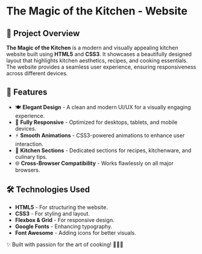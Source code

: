 # The Magic of the Kitchen - Website

## 📌 Project Overview
**The Magic of the Kitchen** is a modern and visually appealing kitchen website built using **HTML5** and **CSS3**. It showcases a beautifully designed layout that highlights kitchen aesthetics, recipes, and cooking essentials. The website provides a seamless user experience, ensuring responsiveness across different devices.

## 🎨 Features
- 🍽️ **Elegant Design** - A clean and modern UI/UX for a visually engaging experience.
- 📱 **Fully Responsive** - Optimized for desktops, tablets, and mobile devices.
- ⚡ **Smooth Animations** - CSS3-powered animations to enhance user interaction.
- 🏡 **Kitchen Sections** - Dedicated sections for recipes, kitchenware, and culinary tips.
- 🌐 **Cross-Browser Compatibility** - Works flawlessly on all major browsers.

## 🛠️ Technologies Used
- **HTML5** - For structuring the website.
- **CSS3** - For styling and layout.
- **Flexbox & Grid** - For responsive design.
- **Google Fonts** - Enhancing typography.
- **Font Awesome** - Adding icons for better visuals.


✨ Built with passion for the art of cooking! 🍳🍳🔥
